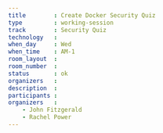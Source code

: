 ```yaml
---
title        : Create Docker Security Quiz
type         : working-session
track        : Security Quiz
technology   :
when_day     : Wed
when_time    : AM-1
room_layout  :
room_number  :
status       : ok
organizers   :
description  :
participants :
organizers   :
    - John Fitzgerald
    - Rachel Power
---
```



